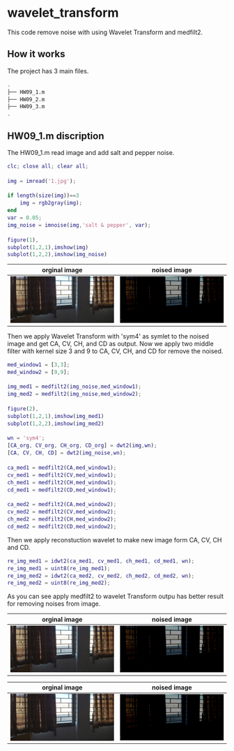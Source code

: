 # wavelet_transform

This code remove noise with using Wavelet Transform and medfilt2.

## How it works

The project has 3 main files.

```bash
.
├── HW09_1.m               
├── HW09_2.m  
├── HW09_3.m
.
```

## HW09_1.m discription

The HW09_1.m read image and add salt and pepper noise.

```matlab
clc; close all; clear all;

img = imread('1.jpg');

if length(size(img))==3
    img = rgb2gray(img);
end
var = 0.05;
img_noise = imnoise(img,'salt & pepper', var);

figure(1),
subplot(1,2,1),imshow(img)
subplot(1,2,2),imshow(img_noise)
```

orginal image             |  noised image
:-------------------------:|:-------------------------:
![](https://github.com/bardiadelagah/Contrast_Stretching/blob/main/9.jpg)  |  ![](https://github.com/bardiadelagah/Contrast_Stretching/blob/main/3.jpg)

Then we apply Wavelet Transform with 'sym4' as symlet to the noised image and get CA, CV, CH, and CD as output. Now we apply two middle filter with kernel
size 3 and 9 to CA, CV, CH, and CD for remove the noised.

```matlab
med_window1 = [3,3];
med_window2 = [9,9];

img_med1 = medfilt2(img_noise,med_window1);
img_med2 = medfilt2(img_noise,med_window2);

figure(2),
subplot(1,2,1),imshow(img_med1)
subplot(1,2,2),imshow(img_med2)

wn = 'sym4';
[CA_org, CV_org, CH_org, CD_org] = dwt2(img,wn);
[CA, CV, CH, CD] = dwt2(img_noise,wn);

ca_med1 = medfilt2(CA,med_window1);
cv_med1 = medfilt2(CV,med_window1);
ch_med1 = medfilt2(CH,med_window1);
cd_med1 = medfilt2(CD,med_window1);

ca_med2 = medfilt2(CA,med_window2);
cv_med2 = medfilt2(CV,med_window2);
ch_med2 = medfilt2(CH,med_window2);
cd_med2 = medfilt2(CD,med_window2);

```

Then we apply reconstuction wavelet to make new image form CA, CV, CH and CD.

```matlab
re_img_med1 = idwt2(ca_med1, cv_med1, ch_med1, cd_med1, wn);
re_img_med1 = uint8(re_img_med1);
re_img_med2 = idwt2(ca_med2, cv_med2, ch_med2, cd_med2, wn);
re_img_med2 = uint8(re_img_med2);
```

As you can see apply medfilt2 to wavelet Transform outpu has better result for removing noises from image.

orginal image             |  noised image
:-------------------------:|:-------------------------:
![](https://github.com/bardiadelagah/Contrast_Stretching/blob/main/9.jpg)  |  ![](https://github.com/bardiadelagah/Contrast_Stretching/blob/main/3.jpg)

orginal image             |  noised image
:-------------------------:|:-------------------------:
![](https://github.com/bardiadelagah/Contrast_Stretching/blob/main/9.jpg)  |  ![](https://github.com/bardiadelagah/Contrast_Stretching/blob/main/3.jpg)


